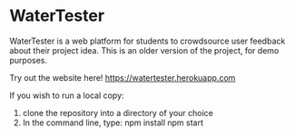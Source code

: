 # WaterTester
WaterTester is a web platform for students to crowdsource user feedback about their project idea.
This is an older version of the project, for demo purposes.

Try out the website here!
https://watertester.herokuapp.com

If you wish to run a local copy:
1. clone the repository into a directory of your choice
2. In the command line, type:
    npm install
    npm start
